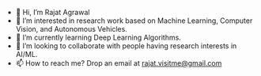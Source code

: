 - 👋 Hi, I’m Rajat Agrawal
- 👀 I’m interested in research work based on Machine Learning, Computer Vision, and Autonomous Vehicles.
- 🌱 I’m currently learning Deep Learning Algorithms.
- 💞️ I’m looking to collaborate with people having research interests in AI/ML.
- 📫 How to reach me? Drop an email at rajat.visitme@gmail.com

<!---
rajatvisitme/rajatvisitme is a ✨ special ✨ repository because its `README.md` (this file) appears on your GitHub profile.
You can click the Preview link to take a look at your changes.
--->
